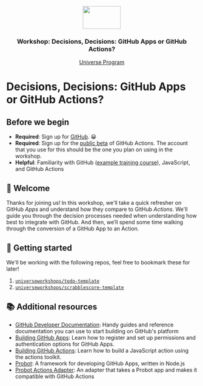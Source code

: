 <p align="center">
  <img src="https://user-images.githubusercontent.com/3791941/31036931-072760fe-a534-11e7-8cd7-0565bdc2727c.png" width="100" height="60">

  <h3 align="center">Workshop: Decisions, Decisions: GitHub Apps or GitHub Actions?<br></h3>

  <p align="center">
    <a href="https://githubuniverse.com/">Universe Program</a>
  </p>
</p>

# Decisions, Decisions: GitHub Apps or GitHub Actions?

## Before we begin
* **Required**: Sign up for [GitHub](https://github.com/join?source=header-home). 😀
* **Required**: Sign up for the [public beta](https://github.com/features/actions) of GitHub Actions. The account that you use for this should be the one you plan on using in the workshop.
* **Helpful**: Familiarity with GitHub ([example training course](https://lab.github.com/githubtraining/introduction-to-github)), JavaScript, and GitHub Actions

## :wave: Welcome

Thanks for joining us! In this workshop, we'll take a quick refresher on GitHub _Apps_ and understand how they compare to GitHub _Actions_. We'll guide you through the decision processes needed when understanding how best to integrate with GitHub. And then, we’ll spend some time walking through the conversion of a GitHub App to an Action.

## :bookmark: Getting started

We'll be working with the following repos, feel free to bookmark these for later!

1. [`universeworkshops/todo-template`](https://github.com/universeworkshops/todo-template)
1. [`universeworkshops/scrabblescore-template`](https://github.com/universeworkshops/scrabblescore-template)

## :books: Additional resources
- [GitHub Developer Documentation](https://developer.github.com/): Handy guides and reference documentation you can use to start building on GitHub's platform
- [Building GitHub Apps](https://developer.github.com/apps/building-github-apps/): Learn how to register and set up permissions and authentication options for GitHub Apps.
- [Building GitHub Actions](https://help.github.com/en/github/automating-your-workflow-with-github-actions/building-actions): Learn how to build a JavaScript action using the actions toolkit.
- [Probot](https://probot.github.io/): A framework for developing GitHub Apps, written in Node.js
- [Probot Actions Adapter](https://github.com/probot/actions-adapter): An adapter that takes a Probot app and makes it compatible with GitHub Actions
